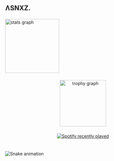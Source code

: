 <h2 align="left">ɅSNXZ.</h2>

###

<div align="left">
  <img src="https://github-readme-stats.vercel.app/api?username=asnxxxz&hide_title=true&hide_rank=false&show_icons=true&include_all_commits=true&count_private=true&disable_animations=false&theme=dark&locale=en&hide_border=true" height="175" alt="stats graph"  />
</div>

###

<div align="center">
  <img src="https://github-profile-trophy.vercel.app?username=asnxxxz&theme=dracula&column=-1&row=1&margin-w=8&margin-h=8&no-bg=false&no-frame=false&order=4" height="150" alt="trophy graph"  />
</div>

###

<div align="center">
  <a href="https://open.spotify.com/user/31ok5d7764cwlsf5ugbfxtxleypu">
    <img src="https://spotify-recently-played-readme.vercel.app/api?user=31ok5d7764cwlsf5ugbfxtxleypu&count=5&unique=true" alt="Spotify recently played"  />
  </a>
</div>

###

<br clear="both">

<img src="https://raw.githubusercontent.com/asnxxxz/asnxxxz/output/snake.svg" alt="Snake animation" />

###
